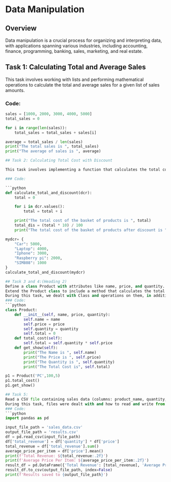 # Data Manipulation

## Overview

Data manipulation is a crucial process for organizing and interpreting data, with applications spanning various industries, including accounting, finance, programming, banking, sales, marketing, and real estate.

## Task 1: Calculating Total and Average Sales

This task involves working with lists and performing mathematical operations to calculate the total and average sales for a given list of sales amounts.

### Code:

```python
sales = [1000, 2000, 3000, 4000, 5000]
total_sales = 0

for i in range(len(sales)):
    total_sales = total_sales + sales[i]

average = total_sales / len(sales)
print("The total sales is ", total_sales)
print("The average of sales is ", average)

## Task 2: Calculating Total Cost with Discount

This task involves implementing a function that calculates the total cost of a given basket of products, applying a 10% discount.

### Code:

```python
def calculate_total_and_discount(dcr):
    total = 0

    for i in dcr.values():
        total = total + i

    print("The total cost of the basket of products is ", total)
    total_dis = (total * 10) / 100
    print("The total cost of the basket of products after discount is ", total_dis)

mydcr= {
    "Car": 5000,
    "Laptop": 4000,
    "Iphone": 3000,
    "Raspberry pi": 2000,
    "SIM808": 1000
}
calculate_total_and_discount(mydcr)

## Task 3 and 4:(Heading 2)
Define a class Product with attributes like name, price, and quantity. Create an instance of the class and showcase its usage. (Heading 2)
Extend the Product class to include a method that calculates the total cost of a certain quantity of that product. (Heading 2)
During this task, we dealt with Class and operations on them, in addition to mathematical operations. (Heading 3)
### Code:
```python
class Product:
    def __init__(self, name, price, quantity):
        self.name = name
        self.price = price
        self.quantity = quantity
        self.total = 0
    def total_cost(self):
        self.total = self.quantity * self.price
    def get_show(self):
        print("The Name is ", self.name)
        print("The Price is ", self.price)
        print("The Quantity is ", self.quantity)
        print("The Total Cost is", self.total)

p1 = Product('PC',100,5)
p1.total_cost()
p1.get_show()

## Task 5: 
Read a CSV file containing sales data (columns: product_name, quantity, price).  Calculate the total revenue and average price per item.  Save the results to a new CSV file. (Heading 2)
During this task, files were dealt with and how to read and write from them, in addition to mathematical operations. (Heading 3)
### Code:
```python
import pandas as pd

input_file_path = 'sales_data.csv'
output_file_path = 'results.csv'
df = pd.read_csv(input_file_path)
df['total_revenue'] = df['quantity'] * df['price']
total_revenue = df['total_revenue'].sum()
average_price_per_item = df['price'].mean()
print(f'Total Revenue: ${total_revenue:.2f}')
print(f'Average Price Per Item: ${average_price_per_item:.2f}')
result_df = pd.DataFrame({'Total Revenue': [total_revenue], 'Average Price Per Item': [average_price_per_item]})
result_df.to_csv(output_file_path, index=False)
print(f'Results saved to {output_file_path}')
